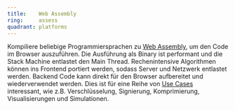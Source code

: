 ```yaml
---
title:    Web Assembly  
ring:     assess  
quadrant: platforms
---
```


Kompiliere beliebige Programmiersprachen zu [Web Assembly][web-assembly], um den Code im Browser auszuführen. Die Ausführung als Binary ist performant und die Stack Machine entlastet den Main Thread. Rechenintensive Algorithmen können ins Frontend portiert werden, sodass Server und Netzwerk entlastet werden. Backend Code kann direkt für den Browser aufbereitet und wiederverwendet werden. Dies ist für eine Reihe von [Use Cases][use-cases] interessant, wie z.B. Verschlüsselung, Signierung, Komprimierung, Visualisierungen und Simulationen.

[web-assembly]: https://webassembly.org/
[use-cases]: https://webassembly.org/docs/use-cases/